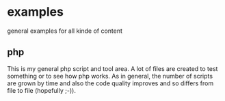 examples
========

general examples for all kinde of content

php
---

This is my general php script and tool area. A lot of files are created to test something or to see how php works.
As in general, the number of scripts are grown by time and also the code quality improves and so differs from file to file (hopefully ;-)).
